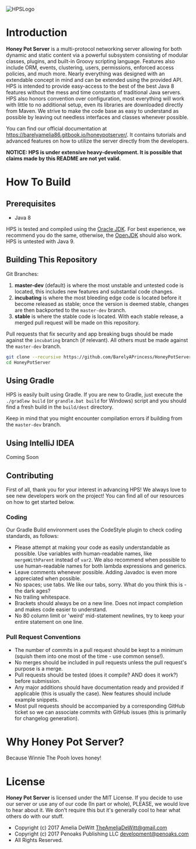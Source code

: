 ![HPSLogo](http://penoaks.com/assets/external/HoneyPotServerLogo.png "Honey Pot Server Logo")

# Introduction
**Honey Pot Server** is a multi-protocol networking server allowing for both dynamic and static content via a powerful subsystem consisting of modular classes, plugins, and built-in Groovy scripting language. Features also include ORM, events, clustering, users, permissions, enforced access policies, and much more. Nearly everything was designed with an extendable concept in mind and can be extended using the provided API. HPS is intended to provide easy-access to the best of the best Java 8 features without the mess and time constants of traditional Java servers. HPS also honors convention over configuration, most everything will work with little to no additional setup, even its libraries are downloaded directly from Maven. We strive to make the code base as easy to understand as possible by leaving out needless interfaces and classes whenever possible.

You can find our official documentation at https://barelyamelia86.gitbook.io/honeypotserver/. It contains tutorials and advanced features on how to utilize the server directly from the developers.

**NOTICE: HPS is under extensive heavy-development. It is possible that claims made by this README are not yet valid.**

# How To Build

## Prerequisites

 * Java 8

HPS is tested and compiled using the [Oracle JDK](http://oracle.com/technetwork/java/javase/downloads). For best experience, we recommend you do the same, otherwise, the [OpenJDK](http://openjdk.java.net/) should also work. HPS is untested with Java 9.

## Building This Repository

Git Branches:

 1. **master-dev** (default) is where the most unstable and untested code is located, this includes new features and substantial code changes.
 2. **incubating** is where the most bleeding edge code is located before it become released as stable; once the version is deemed stable, changes are then backported to the `master-dev` branch.
 3. **stable** is where the stable code is located. With each stable release, a merged pull request will be made on this repository.

Pull requests that fix security and app breaking bugs should be made against the `incubating` branch (if relevant). All others must be made against the `master-dev` branch.

```bash
git clone --recursive https://github.com/BarelyAPrincess/HoneyPotServer
cd HoneyPotServer
```

## Using Gradle

HPS is easily built using Gradle. If you are new to Gradle, just execute the `./gradlew build` (or `grandle.bat build` for Windows) script and you should find a fresh build in the `build/dest` directory.

Keep in mind that you might encounter compilation errors if building from the `master-dev` branch.

## Using IntelliJ IDEA

Coming Soon

## Contributing

First of all, thank you for your interest in advancing HPS! We always love to see new developers work on the project! You can find all of our resources on how to get started below.

### Coding
Our Gradle Build environment uses the CodeStyle plugin to check coding standards, as follows:

* Please attempt at making your code as easily understandable as possible. Use variables with human-readable names, like `mergeWithParent` instead of `var2`. We also recommend when possible to use human-readable names for both lambda expressions and generics.
* Leave comments whenever possible. Adding Javadoc is even more appreciated when possible.
* No spaces; use tabs. We like our tabs, sorry. What do you think this is - the dark ages?
* No trailing whitespace.
* Brackets should always be on a new line. Does not impact completion and makes code easier to understand.
* No 80 column limit or 'weird' mid-statement newlines, try to keep your entire statement on one line.

### Pull Request Conventions
* The number of commits in a pull request should be kept to a minimum (squish them into one most of the time - use common sense!).
* No merges should be included in pull requests unless the pull request's purpose is a merge.
* Pull requests should be tested (does it compile? AND does it work?) before submission.
* Any major additions should have documentation ready and provided if applicable (this is usually the case). New features should include example snippets.
* Most pull requests should be accompanied by a corresponding GitHub ticket so we can associate commits with GitHub issues (this is primarily for changelog generation).

# Why Honey Pot Server?
Because Winnie The Pooh loves honey!

# License
**Honey Pot Server** is licensed under the MIT License. If you decide to use our server or use any of our code (In part or whole), PLEASE, we would love to hear about it. We don't require this but it's generally cool to hear what others do with our stuff.

* Copyright (c) 2017 Amelia DeWitt <TheAmeliaDeWitt@gmail.com>
* Copyright (c) 2017 Penoaks Publishing LLC <development@penoaks.com>
* All Rights Reserved.

